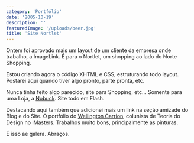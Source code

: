 ```yaml
---
category: 'Portfólio'
date: '2005-10-19'
description: ''
featuredImage: '/uploads/beer.jpg'
title: 'Site Nortlet'
---
```


Ontem foi aprovado mais um layout de um cliente da empresa onde trabalho, a ImageLink. É para o Nortlet, um shopping ao lado do Norte Shopping.

Estou criando agora o código XHTML e CSS, estruturando todo layout. Postarei aqui quando tiver algo pronto, parte pronta, etc.

Nunca tinha feito algo parecido, site para Shopping, etc... Somente para uma Loja, a [Nobuck](http://www.nobuck.com.br 'Visitar site da Nobuck [Este link abre em uma nova janela]'). Site todo em Flash.

Destacando aqui também que adicionei mais um link na seção amizade do Blog e do Site. O portfólio do [Wellington Carrion](http://www.wellington.art.br 'Visitar Site do Wellington [Este link abre em uma nova janela]'), colunista de Teoria do Design no iMasters. Trabalhos muito bons, principalmente as pinturas.

É isso ae galera. Abraços.
